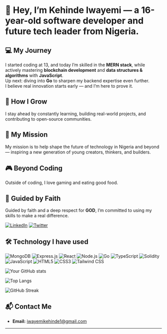 # 👋 Hey, I’m Kehinde Iwayemi — a 16-year-old software developer and future tech leader from Nigeria.

## 💻 My Journey
I started coding at 13, and today I’m skilled in the **MERN stack**, while actively mastering **blockchain development** and **data structures & algorithms** with **JavaScript**.  
Up next: diving into **Go** to sharpen my backend expertise even further.  
I believe real innovation starts early — and I’m here to prove it.

## 🌱 How I Grow
I stay ahead by constantly learning, building real-world projects, and contributing to open-source communities.

## 🎯 My Mission
My mission is to help shape the future of technology in Nigeria and beyond — inspiring a new generation of young creators, thinkers, and builders.

## 🎮 Beyond Coding
Outside of coding, I love gaming and eating good food.

## 🙏 Guided by Faith
Guided by faith and a deep respect for **GOD**, I’m committed to using my skills to make a real difference.


[![LinkedIn](https://img.shields.io/badge/LinkedIn-blue?style=for-the-badge&logo=linkedin)](https://www.linkedin.com//in/iwayemi-kehinde/)
[![Twitter](https://img.shields.io/badge/Twitter-blue?style=for-the-badge&logo=twitter)](https://twitter.com/K61145Iwayemi)

## 🛠️ Technology I have used

![MongoDB](https://img.shields.io/badge/-MongoDB-05122A?style=flat&logo=mongodb)
![Express.js](https://img.shields.io/badge/-Express.js-05122A?style=flat&logo=express)
![React](https://img.shields.io/badge/-React-05122A?style=flat&logo=react)
![Node.js](https://img.shields.io/badge/-Node.js-05122A?style=flat&logo=node.js)
![Go](https://img.shields.io/badge/-Go-05122A?style=flat&logo=go)
![TypeScript](https://img.shields.io/badge/-TypeScript-05122A?style=flat&logo=typescript)
![Solidity](https://img.shields.io/badge/-Solidity-05122A?style=flat&logo=solidity)
![JavaScript](https://img.shields.io/badge/-JavaScript-05122A?style=flat&logo=javascript)
![HTML5](https://img.shields.io/badge/-HTML5-05122A?style=flat&logo=html5)
![CSS3](https://img.shields.io/badge/-CSS3-05122A?style=flat&logo=css3)
![Tailwind CSS](https://img.shields.io/badge/-TailwindCSS-05122A?style=flat&logo=tailwindcss)

![Your GitHub stats](https://github-readme-stats.vercel.app/api?username=Iwayemi-Kehinde&show_icons=true&theme=radical)

![Top Langs](https://github-readme-stats.vercel.app/api/top-langs/?username=Iwayemi-Kehinde&layout=compact&theme=radical)

![GitHub Streak](https://github-readme-streak-stats.herokuapp.com?user=Iwayemi-Kehinde&theme=radical&date_format=M%20j%5B%2C%20Y%5D)



## 📬 Contact Me

- **Email:** iwayemikehinde1@gmail.com

---

